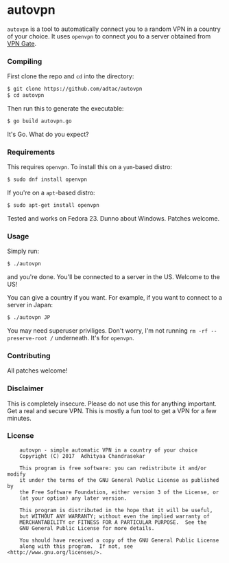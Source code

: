 # autovpn

`autovpn` is a tool to automatically connect you to a random VPN in a country
of your choice. It uses `openvpn` to connect you to a server obtained
from [VPN Gate](http://www.vpngate.net/en/).

### Compiling

First clone the repo and `cd` into the directory:

```bash
$ git clone https://github.com/adtac/autovpn
$ cd autovpn
```

Then run this to generate the executable:

```bash
$ go build autovpn.go
```

It's Go. What do you expect?

### Requirements

This requires `openvpn`. To install this on a `yum`-based distro:

```bash
$ sudo dnf install openvpn
```

If you're on a `apt`-based distro:

```bash
$ sudo apt-get install openvpn
```

Tested and works on Fedora 23. Dunno about Windows. Patches welcome.

### Usage

Simply run:

```bash
$ ./autovpn
```

and you're done. You'll be connected to a server in the US. Welcome to the US!

You can give a country if you want. For example, if you want to connect to a server
in Japan:

```bash
$ ./autovpn JP
```

You may need superuser priviliges. Don't worry, I'm not running `rm -rf --preserve-root /`
underneath. It's for `openvpn`.

### Contributing

All patches welcome!

### Disclaimer

This is completely insecure. Please do not use this for anything important. Get a
real and secure VPN. This is mostly a fun tool to get a VPN for a few minutes.

### License

```
    autovpn - simple automatic VPN in a country of your choice
    Copyright (C) 2017  Adhityaa Chandrasekar

    This program is free software: you can redistribute it and/or modify
    it under the terms of the GNU General Public License as published by
    the Free Software Foundation, either version 3 of the License, or
    (at your option) any later version.

    This program is distributed in the hope that it will be useful,
    but WITHOUT ANY WARRANTY; without even the implied warranty of
    MERCHANTABILITY or FITNESS FOR A PARTICULAR PURPOSE.  See the
    GNU General Public License for more details.

    You should have received a copy of the GNU General Public License
    along with this program.  If not, see <http://www.gnu.org/licenses/>.
```
